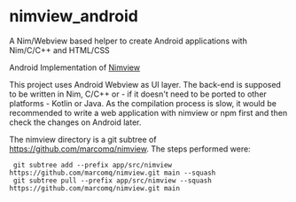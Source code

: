 # nimview_android
A Nim/Webview based helper to create Android applications with Nim/C/C++ and HTML/CSS

Android Implementation of [Nimview](https://github.com/marcomq/nimview)

This project uses Android Webview as UI layer. The back-end is supposed to be written in Nim, C/C++
or - if it doesn't need to be ported to other platforms - Kotlin or Java.
As the compilation process is slow, it would be recommended to write a web application with nimview or npm first and
then check the changes on Android later.

The nimview directory is a git subtree of https://github.com/marcomq/nimview. The steps performed were:
```
 git subtree add --prefix app/src/nimview https://github.com/marcomq/nimview.git main --squash
 git subtree pull --prefix app/src/nimview --squash  https://github.com/marcomq/nimview.git main
```
